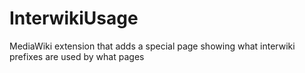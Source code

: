 InterwikiUsage
==============

MediaWiki extension that adds a special page showing what interwiki prefixes are used by what pages
